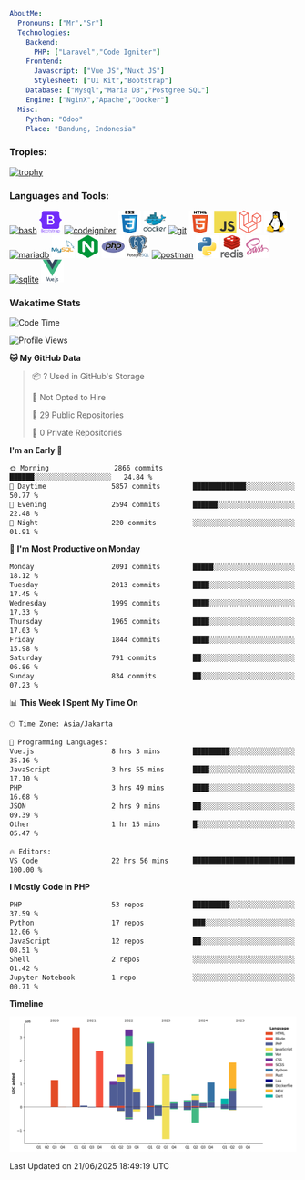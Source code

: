 ```yaml
AboutMe:
  Pronouns: ["Mr","Sr"]
  Technologies:
    Backend:
      PHP: ["Laravel","Code Igniter"]
    Frontend:
      Javascript: ["Vue JS","Nuxt JS"]
      Stylesheet: ["UI Kit","Bootstrap"]
    Database: ["Mysql","Maria DB","Postgree SQL"]
    Engine: ["NginX","Apache","Docker"]
  Misc:
    Python: "Odoo"
    Place: "Bandung, Indonesia"
```
### Tropies:

[![trophy](https://github-profile-trophy.vercel.app/?username=vheins&rank=-C,-B)](https://github.com/vheins)

### Languages and Tools:

[<img src="https://www.vectorlogo.zone/logos/gnu_bash/gnu_bash-icon.svg" alt="bash" width="40" height="40"/>](https://www.gnu.org/software/bash/)
[<img src="https://raw.githubusercontent.com/devicons/devicon/master/icons/bootstrap/bootstrap-plain-wordmark.svg" alt="bootstrap" width="40" height="40"/>](https://getbootstrap.com)
[<img src="https://cdn.worldvectorlogo.com/logos/codeigniter.svg" alt="codeigniter" width="40" height="40"/>](https://codeigniter.com)
[<img src="https://raw.githubusercontent.com/devicons/devicon/master/icons/css3/css3-original-wordmark.svg" alt="css3" width="40" height="40"/>](https://www.w3schools.com/css/)
[<img src="https://raw.githubusercontent.com/devicons/devicon/master/icons/docker/docker-original-wordmark.svg" alt="docker" width="40" height="40"/>](https://www.docker.com/)
[<img src="https://www.vectorlogo.zone/logos/git-scm/git-scm-icon.svg" alt="git" width="40" height="40"/>](https://git-scm.com/)
[<img src="https://raw.githubusercontent.com/devicons/devicon/master/icons/html5/html5-original-wordmark.svg" alt="html5" width="40" height="40"/>](https://www.w3.org/html/)
[<img src="https://raw.githubusercontent.com/devicons/devicon/master/icons/javascript/javascript-original.svg" alt="javascript" width="40" height="40"/>](https://developer.mozilla.org/en-US/docs/Web/JavaScript)
[<img src="https://raw.githubusercontent.com/devicons/devicon/master/icons/laravel/laravel-original.svg" alt="laravel" width="40" height="40"/>](https://laravel.com/)
[<img src="https://raw.githubusercontent.com/devicons/devicon/master/icons/linux/linux-original.svg" alt="linux" width="40" height="40"/>](https://www.linux.org/)
[<img src="https://www.vectorlogo.zone/logos/mariadb/mariadb-icon.svg" alt="mariadb" width="40" height="40"/>](https://mariadb.org/)
[<img src="https://raw.githubusercontent.com/devicons/devicon/master/icons/mysql/mysql-original-wordmark.svg" alt="mysql" width="40" height="40"/>](https://www.mysql.com/)
[<img src="https://raw.githubusercontent.com/devicons/devicon/master/icons/nginx/nginx-original.svg" alt="nginx" width="40" height="40"/>](https://www.nginx.com)
[<img src="https://raw.githubusercontent.com/devicons/devicon/master/icons/php/php-original.svg" alt="php" width="40" height="40"/>](https://www.php.net)
[<img src="https://raw.githubusercontent.com/devicons/devicon/master/icons/postgresql/postgresql-original-wordmark.svg" alt="postgresql" width="40" height="40"/>](https://www.postgresql.org)
[<img src="https://www.vectorlogo.zone/logos/getpostman/getpostman-icon.svg" alt="postman" width="40" height="40"/>](https://postman.com)
[<img src="https://raw.githubusercontent.com/devicons/devicon/master/icons/python/python-original.svg" alt="python" width="40" height="40"/>](https://www.python.org)
[<img src="https://raw.githubusercontent.com/devicons/devicon/master/icons/redis/redis-original-wordmark.svg" alt="redis" width="40" height="40"/>](https://redis.io)
[<img src="https://raw.githubusercontent.com/devicons/devicon/master/icons/sass/sass-original.svg" alt="sass" width="40" height="40"/>](https://sass-lang.com)
[<img src="https://www.vectorlogo.zone/logos/sqlite/sqlite-icon.svg" alt="sqlite" width="40" height="40"/>](https://www.sqlite.org/)
[<img src="https://raw.githubusercontent.com/devicons/devicon/master/icons/vuejs/vuejs-original-wordmark.svg" alt="vuejs" width="40" height="40"/>](https://vuejs.org/)

### Wakatime Stats

<!--START_SECTION:waka-->
![Code Time](http://img.shields.io/badge/Code%20Time-2%2C880%20hrs%2043%20mins-blue)

![Profile Views](http://img.shields.io/badge/Profile%20Views-0-blue)

**🐱 My GitHub Data** 

> 📦 ? Used in GitHub's Storage 
 > 
> 🚫 Not Opted to Hire
 > 
> 📜 29 Public Repositories 
 > 
> 🔑 0 Private Repositories 
 > 
**I'm an Early 🐤** 

```text
🌞 Morning                2866 commits        ██████░░░░░░░░░░░░░░░░░░░   24.84 % 
🌆 Daytime                5857 commits        █████████████░░░░░░░░░░░░   50.77 % 
🌃 Evening                2594 commits        ██████░░░░░░░░░░░░░░░░░░░   22.48 % 
🌙 Night                  220 commits         ░░░░░░░░░░░░░░░░░░░░░░░░░   01.91 % 
```
📅 **I'm Most Productive on Monday** 

```text
Monday                   2091 commits        █████░░░░░░░░░░░░░░░░░░░░   18.12 % 
Tuesday                  2013 commits        ████░░░░░░░░░░░░░░░░░░░░░   17.45 % 
Wednesday                1999 commits        ████░░░░░░░░░░░░░░░░░░░░░   17.33 % 
Thursday                 1965 commits        ████░░░░░░░░░░░░░░░░░░░░░   17.03 % 
Friday                   1844 commits        ████░░░░░░░░░░░░░░░░░░░░░   15.98 % 
Saturday                 791 commits         ██░░░░░░░░░░░░░░░░░░░░░░░   06.86 % 
Sunday                   834 commits         ██░░░░░░░░░░░░░░░░░░░░░░░   07.23 % 
```


📊 **This Week I Spent My Time On** 

```text
🕑︎ Time Zone: Asia/Jakarta

💬 Programming Languages: 
Vue.js                   8 hrs 3 mins        █████████░░░░░░░░░░░░░░░░   35.16 % 
JavaScript               3 hrs 55 mins       ████░░░░░░░░░░░░░░░░░░░░░   17.10 % 
PHP                      3 hrs 49 mins       ████░░░░░░░░░░░░░░░░░░░░░   16.68 % 
JSON                     2 hrs 9 mins        ██░░░░░░░░░░░░░░░░░░░░░░░   09.39 % 
Other                    1 hr 15 mins        █░░░░░░░░░░░░░░░░░░░░░░░░   05.47 % 

🔥 Editors: 
VS Code                  22 hrs 56 mins      █████████████████████████   100.00 % 
```

**I Mostly Code in PHP** 

```text
PHP                      53 repos            █████████░░░░░░░░░░░░░░░░   37.59 % 
Python                   17 repos            ███░░░░░░░░░░░░░░░░░░░░░░   12.06 % 
JavaScript               12 repos            ██░░░░░░░░░░░░░░░░░░░░░░░   08.51 % 
Shell                    2 repos             ░░░░░░░░░░░░░░░░░░░░░░░░░   01.42 % 
Jupyter Notebook         1 repo              ░░░░░░░░░░░░░░░░░░░░░░░░░   00.71 % 
```



**Timeline**

![Lines of Code chart](https://raw.githubusercontent.com/vheins/vheins/main/assets/bar_graph.png)


 Last Updated on 21/06/2025 18:49:19 UTC
<!--END_SECTION:waka-->
